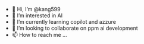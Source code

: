 - 👋 Hi, I’m @kang599
- 👀 I’m interested in AI
- 🌱 I’m currently learning copilot and azzure 
- 💞️ I’m looking to collaborate on ppm ai development
- 📫 How to reach me ...

<!---
kang599/kang599 is a ✨ special ✨ repository because its `README.md` (this file) appears on your GitHub profile.
You can click the Preview link to take a look at your changes.
--->
